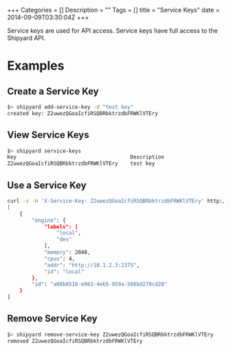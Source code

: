 +++
Categories = []
Description = ""
Tags = []
title = "Service Keys"
date = 2014-09-09T03:30:04Z
+++

Service keys are used for API access.  Service keys have full access to the Shipyard API.

# Examples

## Create a Service Key
```bash
$> shipyard add-service-key -d "test key"
created key: Z2uwezQGoaIcfiRSQBRbktrzdbFRWKlVTEry
```

## View Service Keys
```bash
$> shipyard service-keys
Key                                     Description
Z2uwezQGoaIcfiRSQBRbktrzdbFRWKlVTEry    test key
```

## Use a Service Key
```bash
curl -s -H 'X-Service-Key: Z2uwezQGoaIcfiRSQBRbktrzdbFRWKlVTEry' http://localhost:8080/api/engines
[
    {
        "engine": {
            "labels": [
                "local",
                "dev"
            ],
            "memory": 2048,
            "cpus": 4,
            "addr": "http://10.1.2.3:2375",
            "id": "local"
        },
        "id": "a08b8518-e963-4eb5-959a-566bd270cd28"
    }
]
```

## Remove Service Key
```bash
$> shipyard remove-service-key Z2uwezQGoaIcfiRSQBRbktrzdbFRWKlVTEry
removed Z2uwezQGoaIcfiRSQBRbktrzdbFRWKlVTEry
```

